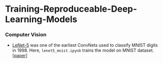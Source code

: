 # Training-Reproduceable-Deep-Learning-Models

### Computer Vision

- [LeNet-5](https://github.com/shazzad-hasan/training-reproducable-deep-learning-models/blob/main/LeNet-5/lenet5.ipynb) was one of the earliest ConvNets used to classify MNIST digits in 1998. Here,  `lenet5_mnist.ipynb` trains the model on MNIST dataset. [[paper](https://yann.lecun.com/exdb/publis/pdf/lecun-01a.pdf)]

